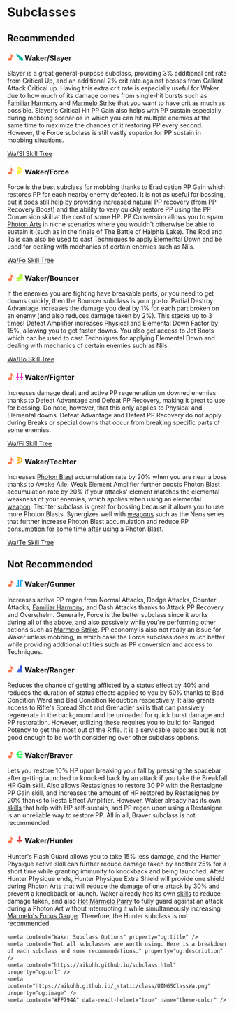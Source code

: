 # Subclasses

## Recommended

### ![wa](_static/class/UINGSClassWa.png) ![sub](_static/class/UINGSClassSl.png) Waker/Slayer
Slayer is a great general-purpose subclass, providing 3% additional crit rate from Critical Up, and an additional 2% crit rate against bosses from Gallant Attack Critical up.
Having this extra crit rate is especially useful for Waker due to how much of its damage comes from single-hit bursts such as [Familiar Harmony](#familiar-harmony) and [Marmelo Strike](#marmelo-strike) that you want to have crit as much as possible.
Slayer's Critical Hit PP Gain also helps with PP sustain especially during mobbing scenarios in which you can hit multiple enemies at the same time to maximize the chances of it restoring PP every second.
However, the Force subclass is still vastly superior for PP sustain in mobbing situations.

[Wa/Sl Skill Tree](https://arks-layer.com/skillsim/ngs/skillcalc.php?29RIIbIVIbIVIbIVIbIVIbIVIbIVIbIVIbIVIbIVIbIV~f~f~f~f~f~f~f~f~f~f~f~f~f~f~f~f~dq~f~f~f~f~dq~f~f~f~f~f~f~f~f~f~f~f~f~4wH2turererererId~f~fIISXI2~f~f~f~f~f~f~f~f~f~f~f~f~f~f~f~f~f~f~f~f~f~f~f~5)

### ![wa](_static/class/UINGSClassWa.png) ![sub](_static/class/UINGSClassFo.png) Waker/Force
Force is the best subclass for mobbing thanks to Eradication PP Gain which restores PP for each nearby enemy defeated.
It is not as useful for bossing, but it does still help by providing increased natural PP recovery (from PP Recovery Boost) and the ability to very quickly restore PP using the PP Conversion skill at the cost of some HP.
PP Conversion allows you to spam [Photon Arts](#photon-arts) in niche scenarios where you wouldn't otherwise be able to sustain it (such as in the finale of The Battle of Halphia Lake).
The Rod and Talis can also be used to cast Techniques to apply Elemental Down and be used for dealing with mechanics of certain enemies such as Nils.

[Wa/Fo Skill Tree](https://arks-layer.com/skillsim/ngs/skillcalc.php?28wIIbIVIbIVIbIVIbIVIbIVIbIVIbIVIbIVIbIV~f~f~f~f~f~f~f~f~f~f~f~f~f~f~f~bhiIber~6eqIbeq~f~f~f~f~dq~f~f~f~f~f~f~f~f~f~f~f~f~4wH2turererererId~f~f~f~f~f~f~f~f~f~f~f~f~f~f~f~f~f~f~f~f~f~f~f~f~f~f~f~f~8)

### ![wa](_static/class/UINGSClassWa.png) ![sub](_static/class/UINGSClassBo.png) Waker/Bouncer
If the enemies you are fighting have breakable parts, or you need to get downs quickly, then the Bouncer subclass is your go-to.
Partial Destroy Advantage increases the damage you deal by 1% for each part broken on an enemy (and also reduces damage taken by 2%). This stacks up to 3 times!
Defeat Amplifier increases Physical and Elemental Down Factor by 15%, allowing you to get faster downs.
You also get access to Jet Boots which can be used to cast Techniques for applying Elemental Down and dealing with mechanics of certain enemies such as Nils.

[Wa/Bo Skill Tree](https://arks-layer.com/skillsim/ngs/skillcalc.php?28JIIbIVIbIVIbIVIbIVIbIVIbIVIbIVIbIVIbIV~f~f~f~f~f~f~f~f~f~f~f~f~f~f~f~f~dq~f~f~f~f~dq~f~f~f~f~f~f~f~dxX~3r~4eIIrIq~f~f~f~5wH2turererererId~f~f~f~f~f~f~f~f~f~f~f~f~f~f~f~f~f~f~f~f~f~f~f~f~f~f~f~f~8)

### ![wa](_static/class/UINGSClassWa.png) ![sub](_static/class/UINGSClassFi.png) Waker/Fighter
Increases damage dealt and active PP regeneration on downed enemies thanks to Defeat Advantage and Defeat PP Recovery, making it great to use for bossing.
Do note, however, that this only applies to Physical and Elemental downs. Defeat Advantage and Defeat PP Recovery do not apply during Breaks or special downs that occur from breaking specific parts of some enemies.

[Wa/Fi Skill Tree](https://arks-layer.com/skillsim/ngs/skillcalc.php?28kIIbIVIbIVIbIVIbIVIbIVIbIVIbIVIbIVIbIV~f~f~f~f~f~5_G~f~f~f~f~f~f~f~f~f~f~f~6q~f~f~f~f~dq~f~f~f~f~f~f~f~f~f~f~f~f~4wH2turererererId~f~f~f~f~f~f~f~f~f~f~f~f~f~f~f~f~f~f~f~f~f~f~f~f~f~f~f~f~8)

### ![wa](_static/class/UINGSClassWa.png) ![sub](_static/class/UINGSClassTe.png) Waker/Techter
Increases [Photon Blast](#photon-blast) accumulation rate by 20% when you are near a boss thanks to Awake Aile.
Weak Element Amplifier further boosts Photon Blast accumulation rate by 20% if your attacks' element matches the elemental weakness of your enemies, which applies when using an elemental [weapon](#harmonizers).
Techter subclass is great for bossing because it allows you to use more Photon Blasts.
Synergizes well with [weapons](#harmonizers) such as the Neos series that further increase Photon Blast accumulation and reduce PP consumption for some time after using a Photon Blast.

[Wa/Te Skill Tree](https://arks-layer.com/skillsim/ngs/skillcalc.php?28AIIbIVIbIVIbIVIbIVIbIVIbIVIbIVIbIVIbIV~f~f~f~f~f~f~f~f~f~f~f~f~f~f~f~f~dq~f~f~f~9SXeIIb~aereq~f~f~f~f~f~f~f~f~f~f~f~f~4wH2turererererId~f~f~f~f~f~f~f~f~f~f~f~f~f~f~f~f~f~f~f~f~f~f~f~f~f~f~f~f~8)

## Not Recommended

### ![wa](_static/class/UINGSClassWa.png) ![sub](_static/class/UINGSClassGu.png) Waker/Gunner
Increases active PP regen from Normal Attacks, Dodge Attacks, Counter Attacks, [Familiar Harmony](#familiar-harmony), and Dash Attacks thanks to Attack PP Recovery and Overwhelm. 
Generally, Force is the better subclass since it works during all of the above, and also passively while you're performing other actions such as [Marmelo Strike](#marmelo-strike).
PP economy is also not really an issue for Waker unless mobbing, in which case the Force subclass does much better while providing additional utilities such as PP conversion and access to Techniques.

### ![wa](_static/class/UINGSClassWa.png) ![sub](_static/class/UINGSClassRa.png) Waker/Ranger
Reduces the chance of getting afflicted by a status effect by 40% and reduces the duration of status effects applied to you by 50% thanks to Bad Condition Ward and Bad Condition Reduction respectively.
It also grants access to Rifle's Spread Shot and Grenadier skills that can passively regenerate in the background and be unloaded for quick burst damage and PP restoration.
However, utilizing these requires you to build for Ranged Potency to get the most out of the Rifle.
It is a servicable subclass but is not good enough to be worth considering over other subclass options.

### ![wa](_static/class/UINGSClassWa.png) ![sub](_static/class/UINGSClassBr.png) Waker/Braver
Lets you restore 10% HP upon breaking your fall by pressing the spacebar after getting launched or knocked back by an attack if you take the Breakfall HP Gain skill.
Also allows Restasignes to restore 30 PP with the Restasigne PP Gain skill, and increases the amount of HP restored by Restasignes by 20% thanks to Resta Effect Amplifier.
However, Waker already has its own [skills](#optional-skills) that help with HP self-sustain, and PP regen upon using a Restasigne is an unreliable way to restore PP.
All in all, Braver subclass is not recommended.

### ![wa](_static/class/UINGSClassWa.png) ![sub](_static/class/UINGSClassHu.png) Waker/Hunter
Hunter's Flash Guard allows you to take 15% less damage, and the Hunter Physique active skill can further reduce damage taken by another 25% for a short time while granting immunity to knockback and being launched.
After Hunter Physique ends, Hunter Physique Extra Shield will provide one shield during Photon Arts that will reduce the damage of one attack by 30% and prevent a knockback or launch.
Waker already has its own [skills](#optional-skills) to reduce damage taken, and also [Hot Marmelo Parry](#hot-marmelo-parry) to fully guard against an attack during a Photon Art without interrupting it while simultaneously increasing [Marmelo's Focus Gauge](#marmelo-strike). 
Therefore, the Hunter subclass is not recommended.


```{raw} html
<meta content="Waker Subclass Options" property="og:title" />
<meta content="Not all subclasses are worth using. Here is a breakdown of each subclass and some recommendations." property="og:description" />
<meta content="https://aikohh.github.io/subclass.html" property="og:url" />
<meta content="https://aikohh.github.io/_static/class/UINGSClassWa.png" property="og:image" />
<meta content="#FF794A" data-react-helmet="true" name="theme-color" />
```
